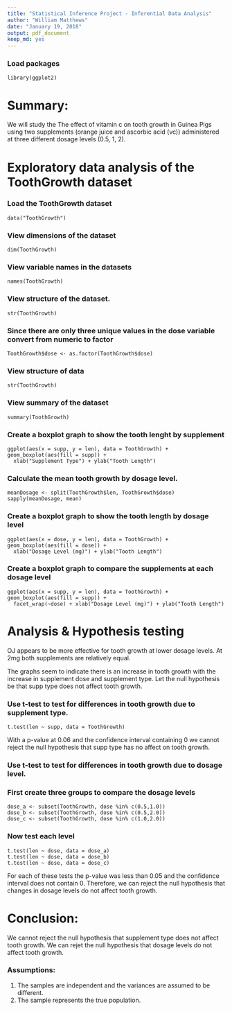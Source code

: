```yaml
---
title: "Statistical Inference Project - Inferential Data Analysis"
author: "William Matthews"
date: "January 19, 2018"
output: pdf_document
keep_md: yes
---
```

### Load packages
```{r} 
library(ggplot2)
```
# Summary:
We will study the The effect of vitamin c on tooth growth in Guinea Pigs using two supplements (orange juice and ascorbic acid (vc)) administered at three different dosage levels (0.5, 1, 2).

# Exploratory data analysis of the ToothGrowth dataset
### Load the ToothGrowth dataset
```{r}
data("ToothGrowth")
```
### View dimensions of the dataset
```{r}
dim(ToothGrowth)
```
### View variable names in the datasets
```{r}
names(ToothGrowth)
```
### View structure of the dataset.
```{r}
str(ToothGrowth)
```
### Since there are only three unique values in the dose variable convert from numeric to factor
```{r}
ToothGrowth$dose <- as.factor(ToothGrowth$dose)
```
### View structure of data
```{r}
str(ToothGrowth)
```
### View summary of the dataset
```{r}
summary(ToothGrowth)
```
### Create a boxplot graph to show the tooth lenght by supplement
```{r}
ggplot(aes(x = supp, y = len), data = ToothGrowth) + geom_boxplot(aes(fill = supp)) + 
  xlab("Supplement Type") + ylab("Tooth Length")
```
### Calculate the mean tooth growth by dosage level.
```{r}
meanDosage <- split(ToothGrowth$len, ToothGrowth$dose)
sapply(meanDosage, mean)
```
### Create a boxplot graph to show the tooth length by dosage level
```{r}
ggplot(aes(x = dose, y = len), data = ToothGrowth) + geom_boxplot(aes(fill = dose)) + 
  xlab("Dosage Level (mg)") + ylab("Tooth Length")
```
### Create a boxplot graph to compare the supplements at each dosage level
```{r}
ggplot(aes(x = supp, y = len), data = ToothGrowth) + geom_boxplot(aes(fill = supp)) + 
  facet_wrap(~dose) + xlab("Dosage Level (mg)") + ylab("Tooth Length")
```
# Analysis & Hypothesis testing
OJ appears to be more effective for tooth growth at lower dosage levels. At 2mg both supplements are relatively equal. 

The graphs seem to indicate there is an increase in tooth growth with the increase in supplement dose and supplement type. Let the null hypothesis be that supp type does not affect tooth growth. 

### Use t-test to test for differences in tooth growth due to supplement type. 
```{r}
t.test(len ~ supp, data = ToothGrowth)
```
With a p-value at 0.06 and the confidence interval containing 0 we cannot reject the null hypothesis that supp type has no affect on tooth growth.

### Use t-test to test for differences in tooth growth due to dosage level. 
### First create three groups to compare the dosage levels 
```{r}
dose_a <- subset(ToothGrowth, dose %in% c(0.5,1.0))
dose_b <- subset(ToothGrowth, dose %in% c(0.5,2.0))
dose_c <- subset(ToothGrowth, dose %in% c(1.0,2.0))
```
### Now test each level
```{r}
t.test(len ~ dose, data = dose_a)
t.test(len ~ dose, data = dose_b)
t.test(len ~ dose, data = dose_c)
```

For each of these tests the p-value was less than 0.05 and the confidence interval does not contain 0. Therefore, we can reject the null hypothesis that changes in dosage levels do not affect tooth growth.

# Conclusion:
We cannot reject the null hypothesis that supplement type does not affect tooth growth. 
We can rejet the null hypothesis that dosage levels do not affect tooth growth. 

### Assumptions:
1. The samples are independent and the variances are assumed to be different. 
2. The sample represents the true population. 